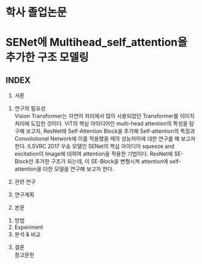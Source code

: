 # 학사 졸업논문  
# SENet에 Multihead_self_attention을 추가한 구조 모델링  

## INDEX  
1. 서론   
  1) 연구의 필요성   
Vision Transformer는 자연어 처리에서 많이 사용되었던 Transformer를 이미지 처리에 도입한 것이다. ViT의 핵심 아이디어인 multi-head attention의 특성을 탐구해 보고자, ResNet에 Self-Attention Block을 추가해 Self-attention의 특징과 Convolutional Network에 이를 적용했을 때의 성능차이에 대한 연구를 해 보고자 한다. ILSVRC 2017 우승 모델인 SENet의 핵심 아이디어 squeeze and excitation이 Image에 대하여 attention을 적용한 기법이다. ResNet에 SE-Block만 추가한 구조가 되는데, 이 SE-Block을 변형시켜 attention에 self-attention을 더한 모델을 연구해 보고자 한다.   
  2) 관련 연구   
  
  3) 연구계획   
2. 본문   
  1) 방법   
  2) Experiment   
  3) 분석 & 비교   
3. 결론   
참고문헌  

